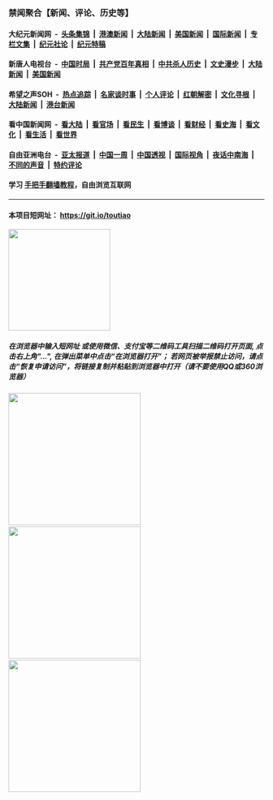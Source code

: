 ### 禁闻聚合【新闻、评论、历史等】

#### 大纪元新闻网 &nbsp;-&nbsp; [头条集锦](indexes/E头条集锦.md?t=02111722) &nbsp;|&nbsp; [港澳新闻](indexes/E港澳新闻.md?t=02111722)  &nbsp;|&nbsp; [大陆新闻](indexes/E大陆新闻.md?t=02111722) &nbsp;|&nbsp; [美国新闻](indexes/E美国新闻.md?t=02111722) &nbsp;|&nbsp; [国际新闻](indexes/E国际新闻.md?t=02111722) &nbsp;|&nbsp; [专栏文集](indexes/E专栏文集.md?t=02111722) &nbsp;|&nbsp; [纪元社论](indexes/E纪元社论.md?t=02111722) &nbsp;|&nbsp; [纪元特稿](indexes/E纪元特稿.md?t=02111722) 

#### 新唐人电视台 &nbsp;-&nbsp; [中国时局](indexes/N中国时局.md?t=02111722) &nbsp;|&nbsp; [共产党百年真相](indexes/N共产党百年真相.md?t=02111722) &nbsp;|&nbsp; [中共杀人历史](indexes/N中共杀人历史.md?t=02111722) &nbsp;|&nbsp; [文史漫步](indexes/N文史漫步.md?t=02111722) &nbsp;|&nbsp; [大陆新闻](indexes/N大陆新闻.md?t=02111722) &nbsp;|&nbsp; [美国新闻](indexes/N美国新闻.md?t=02111722)

#### 希望之声SOH &nbsp;-&nbsp; [热点追踪](indexes/H热点追踪.md?t=02111722) &nbsp;|&nbsp; [名家谈时事](indexes/H名家谈时事.md?t=02111722) &nbsp;|&nbsp; [个人评论](indexes/H个人评论.md?t=02111722)  &nbsp;|&nbsp; [红朝解密](indexes/H红朝解密.md?t=02111722) &nbsp;|&nbsp; [文化寻根](indexes/H文化寻根.md?t=02111722) &nbsp;|&nbsp; [大陆新闻](indexes/H大陆新闻.md?t=02111722) &nbsp;|&nbsp; [港台新闻](indexes/H港台新闻.md?t=02111722)

#### 看中国新闻网 &nbsp;-&nbsp; [看大陆](indexes/S看大陆.md?t=02111722) &nbsp;|&nbsp; [看官场](indexes/S看官场.md?t=02111722) &nbsp;|&nbsp; [看民生](indexes/S看民生.md?t=02111722)  &nbsp;|&nbsp; [看博谈](indexes/S看博谈.md?t=02111722) &nbsp;|&nbsp; [看财经](indexes/S看财经.md?t=02111722) &nbsp;|&nbsp; [看史海](indexes/S看史海.md?t=02111722) &nbsp;|&nbsp; [看文化](indexes/S看文化.md?t=02111722) &nbsp;|&nbsp; [看生活](indexes/S看生活.md?t=02111722) &nbsp;|&nbsp; [看世界](indexes/S看世界.md?t=02111722)

#### 自由亚洲电台 &nbsp;-&nbsp; [亚太报道](indexes/R亚太报道.md?t=02111722) &nbsp;|&nbsp; [中国一周](indexes/R中国一周.md?t=02111722) &nbsp;|&nbsp; [中国透视](indexes/R中国透视.md?t=02111722)  &nbsp;|&nbsp; [国际视角](indexes/R国际视角.md?t=02111722) &nbsp;|&nbsp; [夜话中南海](indexes/R夜话中南海.md?t=02111722) &nbsp;|&nbsp; [不同的声音](indexes/R不同的声音.md?t=02111722) &nbsp;|&nbsp; [特约评论](indexes/R特约评论.md?t=02111722)

#### 学习 [手把手翻墙教程](https://github.com/gfw-breaker/guides/wiki)，自由浏览互联网

----

#### 本项目短网址： https://git.io/toutiao
<img src="https://raw.githubusercontent.com/gfw-breaker/banned-news/master/scripts/img/qr.png" width="200px"/>  

##### 在浏览器中输入短网址 或使用微信、支付宝等二维码工具扫描二维码打开页面, 点击右上角"...", 在弹出菜单中点击“在浏览器打开”； 若网页被举报禁止访问，请点击“恢复申请访问”，将链接复制并粘贴到浏览器中打开（请不要使用QQ或360浏览器）

<img src="https://raw.githubusercontent.com/gfw-breaker/banned-news/master/scripts/img/1.png" width="260px"/> &nbsp; <img src="https://raw.githubusercontent.com/gfw-breaker/banned-news/master/scripts/img/2.png" width="260px"/> &nbsp; <img src="https://raw.githubusercontent.com/gfw-breaker/banned-news/master/scripts/img/3.png" width="260px"/>
